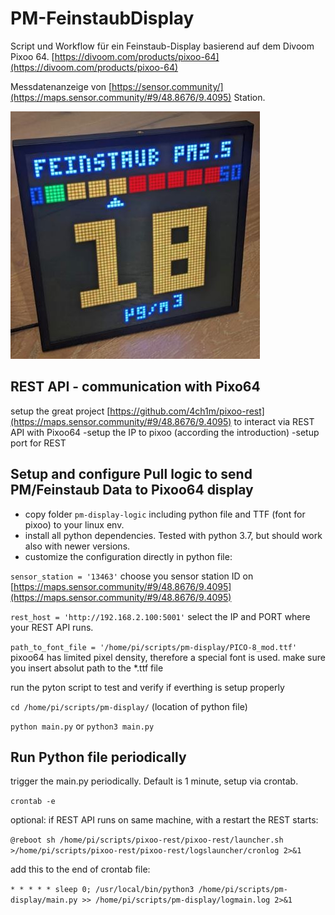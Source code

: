 # PM-FeinstaubDisplay

Script und Workflow für ein Feinstaub-Display basierend auf dem Divoom Pixoo 64. [https://divoom.com/products/pixoo-64](https://divoom.com/products/pixoo-64)

Messdatenanzeige von [https://sensor.community/](https://maps.sensor.community/#9/48.8676/9.4095) Station.

![feinstaub display](https://github.com/AWSomePy/PM-FeinstaubDisplay/blob/main/pm-display-logic/images/feinstaub_display.JPG)

## REST API - communication with Pixo64
setup the great project [https://github.com/4ch1m/pixoo-rest](https://maps.sensor.community/#9/48.8676/9.4095) to interact via REST API with Pixoo64
-setup the IP to pixoo (according the introduction)
-setup port for REST

## Setup and configure Pull logic to send PM/Feinstaub Data to Pixoo64 display
- copy folder `pm-display-logic` including python file and TTF (font for pixoo) to your linux env.
- install all python dependencies. Tested with python 3.7, but should work also with newer versions.
- customize the configuration directly in python file:

`sensor_station = '13463'` choose you sensor station ID on [https://maps.sensor.community/#9/48.8676/9.4095](https://maps.sensor.community/#9/48.8676/9.4095)

`rest_host = 'http://192.168.2.100:5001'` select the IP and PORT where your REST API runs. 

`path_to_font_file = '/home/pi/scripts/pm-display/PICO-8_mod.ttf' ` pixoo64 has limited pixel density, therefore a special font is used. make sure you insert absolut path to the *.ttf file

run the pyton script to test and verify if everthing is setup properly

`cd /home/pi/scripts/pm-display/` (location of python file)

`python main.py` or `python3 main.py`

## Run Python file periodically
trigger the main.py periodically. Default is 1 minute, setup via crontab.

`crontab -e`

optional: if REST API runs on same machine, with a restart the REST starts:

`@reboot sh /home/pi/scripts/pixoo-rest/pixoo-rest/launcher.sh >/home/pi/scripts/pixoo-rest/pixoo-rest/logslauncher/cronlog 2>&1`

add this to the end of crontab file:

`* * * * * sleep 0; /usr/local/bin/python3 /home/pi/scripts/pm-display/main.py >> /home/pi/scripts/pm-display/logmain.log 2>&1`



